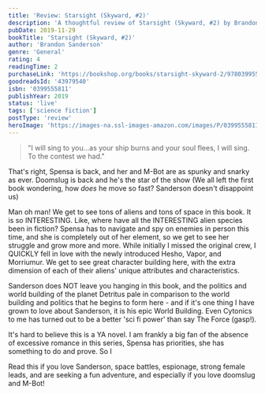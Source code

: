 ```yaml
---
title: 'Review: Starsight (Skyward, #2)'
description: 'A thoughtful review of Starsight (Skyward, #2) by Brandon Sanderson'
pubDate: 2019-11-29
bookTitle: 'Starsight (Skyward, #2)'
author: 'Brandon Sanderson'
genre: 'General'
rating: 4
readingTime: 2
purchaseLink: 'https://bookshop.org/books/starsight-skyward-2/9780399555817'
goodreadsId: '43979540'
isbn: '0399555811'
publishYear: 2019
status: 'live'
tags: ['science fiction']
postType: 'review'
heroImage: 'https://images-na.ssl-images-amazon.com/images/P/0399555811.01.L.jpg'
---
```


> "I will sing to you...as your ship burns and your soul flees, I will sing. To the contest we had."

That's right, Spensa is back, and her and M-Bot are as spunky and snarky as ever. Doomslug is back and he's the star of the show (We all left the first book wondering, how *does* he move so fast? Sanderson doesn't disappoint us)

Man oh man! We get to see tons of aliens and tons of space in this book. It is so INTERESTING. Like, where have all the INTERESTING alien species been in fiction? Spensa has to navigate and spy on enemies in person this time, and she is completely out of her element, so we get to see her struggle and grow more and more. While initially I missed the original crew, I QUICKLY fell in love with the newly introduced Hesho, Vapor, and Morriumur. We get to see great character building here, with the extra dimension of each of their aliens' unique attributes and characteristics.

Sanderson does NOT leave you hanging in this book, and the politics and world building of the planet Detritus pale in comparison to the world building and politics that he begins to form here - and if it's one thing I have grown to love about Sanderson, it is his epic World Building. Even Cytonics to me has turned out to be a better 'sci fi power' than say The Force (gasp!). 

It's hard to believe this is a YA novel. I am frankly a big fan of the absence of excessive romance in this series, Spensa has priorities, she has something to do and prove. So I 

Read this if you love Sanderson, space battles, espionage, strong female leads, and are seeking a fun adventure, and especially if you love doomslug and M-Bot!